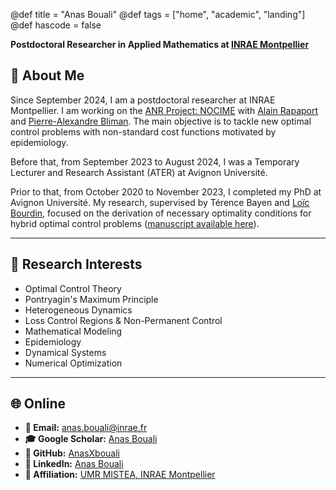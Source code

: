 @def title = "Anas Bouali"
@def tags = ["home", "academic", "landing"]
@def hascode = false

**Postdoctoral Researcher in Applied Mathematics at [INRAE Montpellier](https://mistea.montpellier.hub.inrae.fr/)**

## 👤 About Me

Since September 2024, I am a postdoctoral researcher at INRAE Montpellier. I am working on the [ANR Project: NOCIME](https://sites.google.com/view/nocime) with [Alain Rapaport](https://sites.google.com/site/alainrapaport) and [Pierre-Alexandre Bliman](https://who.rocq.inria.fr/Pierre-Alexandre.Bliman/). The main objective is to tackle new optimal control problems with non-standard cost functions motivated by epidemiology.

Before that, from September 2023 to August 2024, I was a Temporary Lecturer and Research Assistant (ATER) at Avignon Université.

Prior to that, from October 2020 to November 2023, I completed my PhD at Avignon Université. My research, supervised by Térence Bayen and [Loïc Bourdin](https://www.unilim.fr/pages_perso/loic.bourdin/), focused on the derivation of necessary optimality conditions for hybrid optimal control problems ([manuscript available here](https://theses.hal.science/tel-04335766v1)).

---

## 🧠 Research Interests

- Optimal Control Theory
- Pontryagin's Maximum Principle
- Heterogeneous Dynamics
- Loss Control Regions & Non-Permanent Control
- Mathematical Modeling
- Epidemiology
- Dynamical Systems
- Numerical Optimization

---

## 🌐 Online

- **📧 Email:** [anas.bouali@inrae.fr](mailto:anas.bouali@inrae.fr)
- **🎓 Google Scholar:** [Anas Bouali](https://scholar.google.com/citations?user=CdSC_JsAAAAJ&hl=fr)
- **🐙 GitHub:** [AnasXbouali](https://github.com/anasxbouali)
- **💼 LinkedIn:** [Anas Bouali](https://www.linkedin.com/in/anas-bouali-276539215/)
- **🏢 Affiliation:** [UMR MISTEA, INRAE Montpellier](https://mistea.montpellier.hub.inrae.fr/)
